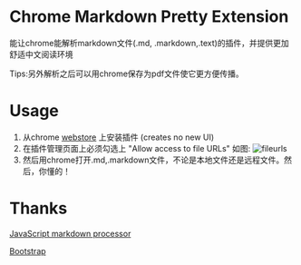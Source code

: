 # Chrome Markdown Pretty Extension

能让chrome能解析markdown文件(.md, .markdown,.text)的插件，并提供更加舒适中文阅读环境

Tips:另外解析之后可以用chrome保存为pdf文件使它更方便传播。

# Usage

1. 从chrome [webstore][] 上安装插件 (creates no new UI)
2. 在插件管理页面上必须勾选上 "Allow access to file URLs" 如图: ![fileurls](http://i.imgur.com/5LFr5.png)
3. 然后用chrome打开.md,.markdown文件，不论是本地文件还是远程文件。然后，你懂的！

# Thanks

[JavaScript markdown processor][showdown] 

[Bootstrap][bootstrap] 

[webstore]: https://chrome.google.com/webstore/detail/nkicchcahlcabooignkdaganfakcmaab
[showdown]: https://github.com/coreyti/showdown
[bootstrap]: https://github.com/twitter/bootstrap
